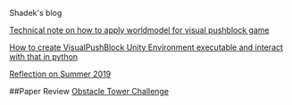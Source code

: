 Shadek's blog

[Technical note on how to apply worldmodel for visual pushblock game](./pushblock_worldmodel.md)

[How to create VisualPushBlock Unity Environment executable and interact with that in python](./create_visual_pushblock_unity_env.md)

[Reflection on Summer 2019](./reflecting_summer19.md)

##Paper Review
[Obstacle Tower Challenge](./review_obstacle_tower.md)
